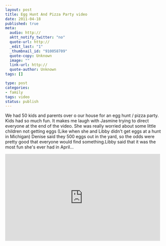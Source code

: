 ```yaml
--- 
layout: post
title: Egg Hunt And Pizza Party video
date: 2011-04-18
published: true
meta: 
  audio: http://
  aktt_notify_twitter: "no"
  quote-url: http://
  _edit_last: "1"
  _thumbnail_id: "910058709"
  quote-copy: Unknown
  image: ""
  link-url: http://
  quote-author: Unknown
tags: []

type: post
categories: 
- family
tags: video
status: publish
---
```

We had 50 kids and parents over o our house for an egg hunt / pizza party. Kids had so much fun. It makes me laugh with Jasmine trying to direct everyone at the end of the video.  She was really worried about some little children not getting eggs (Like when she and Libby didn't get eggs at a hunt in Michigan)  Denise said they 500 eggs out in the yard, so the odds were pretty good that everyone would find something.Libby said that it was the most fun she's ever had in April...

<iframe src="http://player.vimeo.com/video/22531863?title=0&amp;byline=0&amp;color=0" frameborder="0" height="281" width="500"></iframe>
